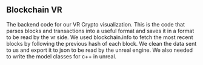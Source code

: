 ## Blockchain VR
The backend code for our VR Crypto visualization. This is the code that parses blocks and transactions into a useful format and saves it in a format to be read by the vr side. 
We used blockchain.info to fetch the most recent blocks by following the previous hash of each block. 
We clean the data sent to us and export it to json to be read by the unreal engine. We also needed to write the model classes for c++ in unreal. 

